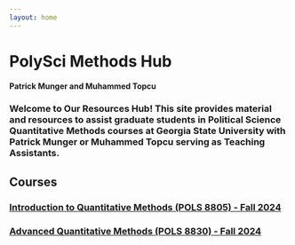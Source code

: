 ```yaml
---
layout: home
---
```

# PolySci Methods Hub
**Patrick Munger and Muhammed Topcu**

### **Welcome to Our Resources Hub!** This site provides material and resources to assist graduate students in Political Science Quantitative Methods courses at Georgia State University with Patrick Munger or Muhammed Topcu serving as Teaching Assistants.  

## Courses 
### [Introduction to Quantitative Methods (POLS 8805) - Fall 2024](docs/8805_fall24.md)
### [Advanced Quantitative Methods (POLS 8830) - Fall 2024](docs/8830_fall24.md)
